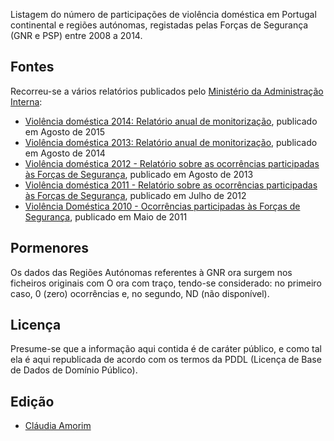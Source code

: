 Listagem do número de participações de violência doméstica em Portugal
continental e regiões autónomas, registadas pelas Forças de Segurança (GNR e
PSP) entre 2008 a 2014.


## Fontes

Recorreu-se a vários relatórios publicados pelo [Ministério da Administração Interna](http://www.dgai.mai.gov.pt):

  * [Violência doméstica 2014: Relatório anual de monitorização](http://www.sg.mai.gov.pt/Noticias/Documents/Rel%20VD%202014_vfinal_14agosto2015.pdf), publicado em Agosto de 2015
  * [Violência doméstica 2013: Relatório anual de monitorização](http://www.dgai.mai.gov.pt/files/conteudos/Rel%20VD%202013_%20v14ago2014.pdf), publicado em Agosto de 2014
  * [Violência doméstica 2012 - Relatório sobre as ocorrências participadas às Forças de Segurança](http://www.dgai.mai.gov.pt/files/conteudos/VD%20Relatorio%20anual%202012.pdf), publicado em Agosto de 2013
  * [Violência doméstica 2011 - Relatório sobre as ocorrências participadas às Forças de Segurança](http://www.dgai.mai.gov.pt/files/conteudos/Relatprio%20VD%202011_%20Participacoes%20as%20FS.pdf), publicado em Julho de 2012
  * [Violência Doméstica 2010 - Ocorrências participadas às Forças de Segurança](http://www.dgai.mai.gov.pt/files/conteudos/VD_Relatorio%20Anual_2010_2_5_2011.pdf), publicado em Maio de 2011


## Pormenores

Os dados das Regiões Autónomas referentes à GNR ora surgem nos ficheiros originais com O ora com traço, tendo-se considerado: no primeiro caso, 0 (zero) ocorrências e, no segundo, ND (não disponível).

##  Licença

Presume-se que a informação aqui contida é de caráter público, e como tal ela é aqui republicada de acordo com os termos da PDDL (Licença de Base de Dados de Domínio Público).

## Edição

* [Cláudia Amorim](https://github.com/camorim)

